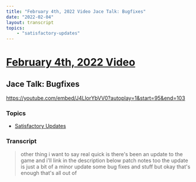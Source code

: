 ```yaml
---
title: "February 4th, 2022 Video Jace Talk: Bugfixes"
date: "2022-02-04"
layout: transcript
topics:
    - "satisfactory-updates"
---
```

# [February 4th, 2022 Video](../2022-02-04.md)
## Jace Talk: Bugfixes
https://youtube.com/embed/J4LlorYbVV0?autoplay=1&start=95&end=103

### Topics
* [Satisfactory Updates](../topics/satisfactory-updates.md)

### Transcript

> other thing i want to say real quick is there's been an update to the game and i'll link in the description below patch notes too the update is just a bit of a minor update some bug fixes and stuff but okay that's enough that's all out of
